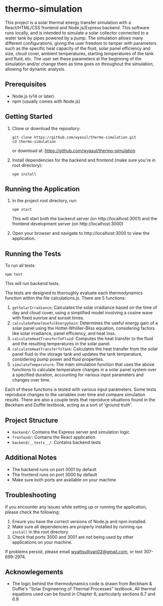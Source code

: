 # thermo-simulation

This project is a solar thermal energy transfer simulation with a React/HTML/CSS frontend and Node.js/Express backend. This software runs locally, and is intended to simulate a solar collector connected to a water tank by pipes powered by a pump. The simulation allows many different configurations, giving the user freedom to tamper with parameters such as the specific heat capacity of the fluid, solar panel efficiency and size, cloud cover, ambient temperatures, starting temperatures of the tank and fluid, etc. The user set these parameters at the beginning of the simulation and/or change them as time goes on throughout the simulation, allowing for dynamic analysis. 

## Prerequisites

- Node.js (v14 or later)
- npm (usually comes with Node.js)

## Getting Started

1. Clone or download the repository:
   ```
   git clone https://github.com/wyasul/thermo-simulation.git
   cd thermo-simulation
   ```
   or download at: https://github.com/wyasul/thermo-simulation

2. Install dependencies for the backend and frontend (make sure you're in root directory):
   ```
   npm install
   ```

## Running the Application

1. In the project root directory, run:
   ```
   npm start
   ```
   This will start both the backend server (on http://localhost:3001) and the frontend development server (on http://localhost:3000)

2. Open your browser and navigate to http://localhost:3000 to view the application.

## Running the Tests

To run all tests:
```
npm test
```
This will run backend tests. 

The tests are designed to thoroughly evaluate each thermodynamics function within the file calculations.js. There are 5 functions:

1. `getSolarIrradiance`: Calculates the solar irradiance based on the time of day and cloud cover, using a simplified model involving a cosine wave with fixed sunrise and sunset times.
2. `calculatePanelUsefulEnergyGain`: Determines the useful energy gain of a solar panel using the Hottel-Whillier-Bliss equation, considering factors like solar irradiance, panel efficiency, and heat loss.
3. `calculateHeatTransferToFluid`: Computes the heat transfer to the fluid and the resulting temperatures in the solar panel.
4. `calculateHeatTransferToTank`: Calculates the heat transfer from the solar panel fluid to the storage tank and updates the tank temperature, considering pump power and fluid properties.
5. `simulateTemperature`: The main simulation function that uses the above functions to calculate temperature changes in a solar panel system over a specified duration, accounting for various input parameters and changes over time.

Each of these functions is tested with various input parameters. Some tests reproduce changes to the variables over time and compare simulation results. There are also a couple 
tests that reproduce situations found in the Beckham and Duffie textbook, acting as a sort of 'ground truth'.

## Project Structure

- `backend/`: Contains the Express server and simulation logic
- `frontend/`: Contains the React application
- `backend/__tests__/`: Contains backend tests

## Additional Notes

- The backend runs on port 3001 by default
- The frontend runs on port 3000 by default
- Make sure both ports are available on your machine

## Troubleshooting

If you encounter any issues while setting up or running the application, please check the following:

1. Ensure you have the correct versions of Node.js and npm installed.
2. Make sure all dependencies are properly installed by running `npm install` in the root directory
3. Check that ports 3000 and 3001 are not being used by other applications on your machine.

If problems persist, please email wyattsullivan02@gmail.com, or text 307-699-2974.

## Acknowlegements

* The logic behind the thermodynamics code is drawn from Beckham & Duffie's "Solar Engineering of Thermal Processes" textbook. All thermal equations used can be found in Chapter 6, particularly sections 6.7 and 6.9